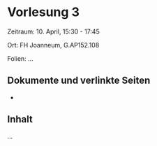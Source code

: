 Vorlesung 3
===========

Zeitraum: 10. April,	15:30 - 17:45

Ort: FH Joanneum, G.AP152.108

Folien: ...


Dokumente und verlinkte Seiten
------------------------------

 - []()
 

Inhalt
-------

...

